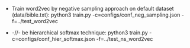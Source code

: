 - Train word2vec by negative sampling approach on default dataset (data/bible.txt):
python3 train.py -c=configs/conf_neg_sampling.json -f=../test_word2vec

- -//- be hierarchical softmax technique:
python3 train.py -c=configs/conf_hier_softmax.json -f=../test_ns_word2vec

